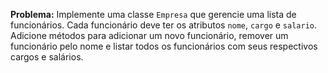 **Problema:** Implemente uma classe `Empresa` que gerencie uma lista de funcionários. Cada funcionário deve ter os atributos `nome`, `cargo` e `salario`. Adicione métodos para adicionar um novo funcionário, remover um funcionário pelo nome e listar todos os funcionários com seus respectivos cargos e salários.
